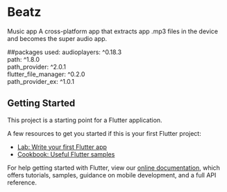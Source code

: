 # Beatz
Music app
A cross-platform app that extracts app .mp3 files in the device and becomes the super audio app.

##packages used:
audioplayers: ^0.18.3  
path: ^1.8.0  
path_provider: ^2.0.1  
flutter_file_manager: ^0.2.0  
path_provider_ex: ^1.0.1

## Getting Started

This project is a starting point for a Flutter application.

A few resources to get you started if this is your first Flutter project:

- [Lab: Write your first Flutter app](https://flutter.dev/docs/get-started/codelab)
- [Cookbook: Useful Flutter samples](https://flutter.dev/docs/cookbook)

For help getting started with Flutter, view our
[online documentation](https://flutter.dev/docs), which offers tutorials,
samples, guidance on mobile development, and a full API reference.
